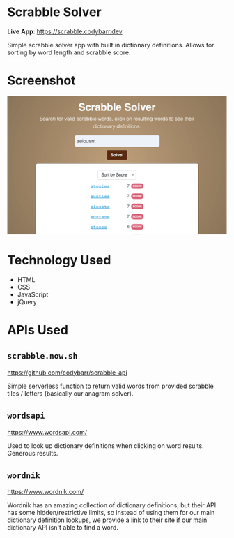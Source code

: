 # Scrabble Solver

**Live App**: https://scrabble.codybarr.dev

Simple scrabble solver app with built in dictionary definitions. Allows for sorting by word length and scrabble score.

# Screenshot

![Scrabble Solver](/images/screenshot.png?raw=true)

# Technology Used

-   HTML
-   CSS
-   JavaScript
-   jQuery

# APIs Used

## `scrabble.now.sh`

https://github.com/codybarr/scrabble-api

Simple serverless function to return valid words from provided scrabble tiles / letters (basically our anagram solver).

## `wordsapi`

https://www.wordsapi.com/

Used to look up dictionary definitions when clicking on word results. Generous results.

## `wordnik`

https://www.wordnik.com/

Wordnik has an amazing collection of dictionary definitions, but their API has some
hidden/restrictive limits, so instead of using them for our main dictionary definition
lookups, we provide a link to their site if our main dictionary API isn't able to
find a word.

